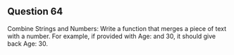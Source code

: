 ## Question 64
Combine Strings and Numbers: Write a function that merges a piece of text with a number. For example, if provided with Age: and 30, it should give back Age: 30.